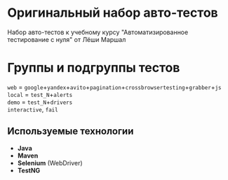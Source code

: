 # Оригинальный набор авто-тестов 
Набор авто-тестов к учебному курсу "Автоматизированное тестирование с нуля" от Лёши Маршал

# Группы и подгруппы тестов
`web` = `google`+`yandex`+`avito`+`pagination`+`crossbrowsertesting`+`grabber`+`js`  
`local` = `test_N`+`alerts`  
`demo` = `test_N`+`drivers`  
`interactive`, `fail`  



## Используемые технологии
- **Java** 
- **Maven**
- **Selenium** (WebDriver)
- **TestNG**
